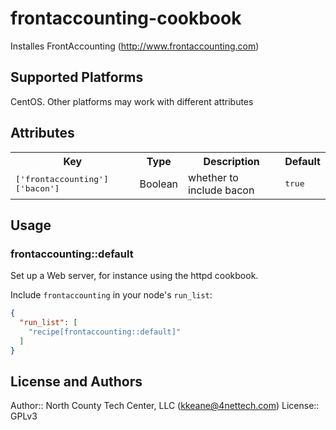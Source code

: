 # frontaccounting-cookbook

Installes FrontAccounting (http://www.frontaccounting.com)

## Supported Platforms

CentOS. Other platforms may work with different attributes

## Attributes

<table>
  <tr>
    <th>Key</th>
    <th>Type</th>
    <th>Description</th>
    <th>Default</th>
  </tr>
  <tr>
    <td><tt>['frontaccounting']['bacon']</tt></td>
    <td>Boolean</td>
    <td>whether to include bacon</td>
    <td><tt>true</tt></td>
  </tr>
</table>

## Usage

### frontaccounting::default

Set up a Web server, for instance using the httpd cookbook.

Include `frontaccounting` in your node's `run_list`:

```json
{
  "run_list": [
    "recipe[frontaccounting::default]"
  ]
}
```

## License and Authors

Author:: North County Tech Center, LLC (<kkeane@4nettech.com>)
License:: GPLv3

